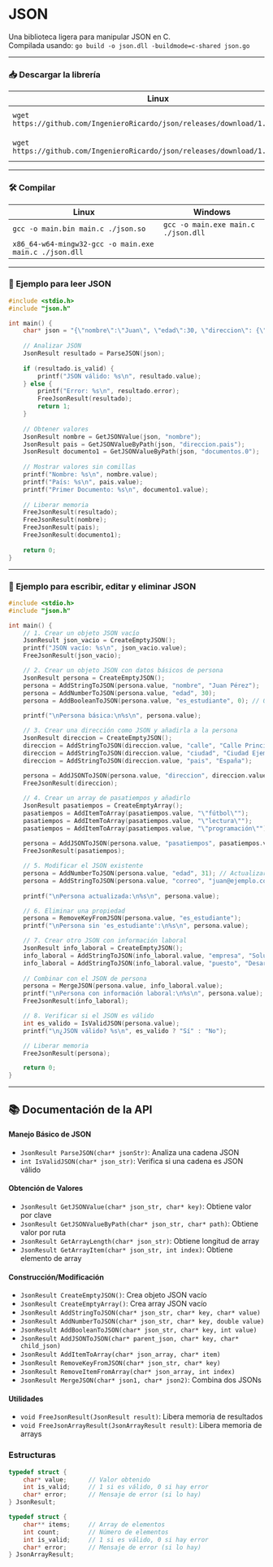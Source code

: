 # JSON
Una biblioteca ligera para manipular JSON en C.  
Compilada usando: `go build -o json.dll -buildmode=c-shared json.go`

---

### 📥 Descargar la librería

| Linux | Windows |
| --- | --- |
| `wget https://github.com/IngenieroRicardo/json/releases/download/1.0/json.so` | `Invoke-WebRequest https://github.com/IngenieroRicardo/json/releases/download/1.0/json.dll -OutFile ./json.dll` |
| `wget https://github.com/IngenieroRicardo/json/releases/download/1.0/json.h` | `Invoke-WebRequest https://github.com/IngenieroRicardo/json/releases/download/1.0/json.h -OutFile ./json.h` |

---

### 🛠️ Compilar

| Linux | Windows |
| --- | --- |
| `gcc -o main.bin main.c ./json.so` | `gcc -o main.exe main.c ./json.dll` |
| `x86_64-w64-mingw32-gcc -o main.exe main.c ./json.dll` |  |

---

### 🧪 Ejemplo para leer JSON

```C
#include <stdio.h>
#include "json.h"

int main() {
    char* json = "{\"nombre\":\"Juan\", \"edad\":30, \"direccion\": {\"pais\":\"Villa Lactea\",\"departamento\":\"Tierra\"}, \"documentos\": [\"B00000001\",\"00000000-1\"], \"foto\":\"iVBORw0KGgoAAAANSUhEUgAAAAgAAAAICAIAAABLbSncAAAAAXNSR0IArs4c6QAAAARnQU1BAACxjwv8YQUAAAAJcEhZcwAADsMAAA7DAcdvqGQAAAArSURBVBhXY/iPA0AlGBgwGFAKlwQmAKrAIgcVRZODCsI5cAAVgVDo4P9/AHe4m2U/OJCWAAAAAElFTkSuQmCC\" }";
    
    // Analizar JSON
    JsonResult resultado = ParseJSON(json);
    
    if (resultado.is_valid) {
        printf("JSON válido: %s\n", resultado.value);
    } else {
        printf("Error: %s\n", resultado.error);
        FreeJsonResult(resultado);
        return 1;
    }
    
    // Obtener valores
    JsonResult nombre = GetJSONValue(json, "nombre");
    JsonResult pais = GetJSONValueByPath(json, "direccion.pais");
    JsonResult documento1 = GetJSONValueByPath(json, "documentos.0");
    
    // Mostrar valores sin comillas
    printf("Nombre: %s\n", nombre.value);
    printf("País: %s\n", pais.value);
    printf("Primer Documento: %s\n", documento1.value);
    
    // Liberar memoria
    FreeJsonResult(resultado);
    FreeJsonResult(nombre);
    FreeJsonResult(pais);
    FreeJsonResult(documento1);
    
    return 0;
}
```

---

### 🧪 Ejemplo para escribir, editar y eliminar JSON

```C
#include <stdio.h>
#include "json.h"

int main() {
    // 1. Crear un objeto JSON vacío
    JsonResult json_vacio = CreateEmptyJSON();
    printf("JSON vacío: %s\n", json_vacio.value);
    FreeJsonResult(json_vacio);

    // 2. Crear un objeto JSON con datos básicos de persona
    JsonResult persona = CreateEmptyJSON();
    persona = AddStringToJSON(persona.value, "nombre", "Juan Pérez");
    persona = AddNumberToJSON(persona.value, "edad", 30);
    persona = AddBooleanToJSON(persona.value, "es_estudiante", 0); // 0 = falso
    
    printf("\nPersona básica:\n%s\n", persona.value);

    // 3. Crear una dirección como JSON y añadirla a la persona
    JsonResult direccion = CreateEmptyJSON();
    direccion = AddStringToJSON(direccion.value, "calle", "Calle Principal 123");
    direccion = AddStringToJSON(direccion.value, "ciudad", "Ciudad Ejemplo");
    direccion = AddStringToJSON(direccion.value, "pais", "España");
    
    persona = AddJSONToJSON(persona.value, "direccion", direccion.value);
    FreeJsonResult(direccion);

    // 4. Crear un array de pasatiempos y añadirlo
    JsonResult pasatiempos = CreateEmptyArray();
    pasatiempos = AddItemToArray(pasatiempos.value, "\"fútbol\"");
    pasatiempos = AddItemToArray(pasatiempos.value, "\"lectura\"");
    pasatiempos = AddItemToArray(pasatiempos.value, "\"programación\"");
    
    persona = AddJSONToJSON(persona.value, "pasatiempos", pasatiempos.value);
    FreeJsonResult(pasatiempos);

    // 5. Modificar el JSON existente
    persona = AddNumberToJSON(persona.value, "edad", 31); // Actualizar edad
    persona = AddStringToJSON(persona.value, "correo", "juan@ejemplo.com");
    
    printf("\nPersona actualizada:\n%s\n", persona.value);

    // 6. Eliminar una propiedad
    persona = RemoveKeyFromJSON(persona.value, "es_estudiante");
    printf("\nPersona sin 'es_estudiante':\n%s\n", persona.value);

    // 7. Crear otro JSON con información laboral
    JsonResult info_laboral = CreateEmptyJSON();
    info_laboral = AddStringToJSON(info_laboral.value, "empresa", "Soluciones Tecnológicas");
    info_laboral = AddStringToJSON(info_laboral.value, "puesto", "Desarrollador");
    
    // Combinar con el JSON de persona
    persona = MergeJSON(persona.value, info_laboral.value);
    printf("\nPersona con información laboral:\n%s\n", persona.value);
    FreeJsonResult(info_laboral);

    // 8. Verificar si el JSON es válido
    int es_valido = IsValidJSON(persona.value);
    printf("\n¿JSON válido? %s\n", es_valido ? "Sí" : "No");

    // Liberar memoria
    FreeJsonResult(persona);

    return 0;
}
```

---


## 📚 Documentación de la API

#### Manejo Básico de JSON
- `JsonResult ParseJSON(char* jsonStr)`: Analiza una cadena JSON
- `int IsValidJSON(char* json_str)`: Verifica si una cadena es JSON válido

#### Obtención de Valores
- `JsonResult GetJSONValue(char* json_str, char* key)`: Obtiene valor por clave
- `JsonResult GetJSONValueByPath(char* json_str, char* path)`: Obtiene valor por ruta
- `JsonResult GetArrayLength(char* json_str)`: Obtiene longitud de array
- `JsonResult GetArrayItem(char* json_str, int index)`: Obtiene elemento de array

#### Construcción/Modificación
- `JsonResult CreateEmptyJSON()`: Crea objeto JSON vacío
- `JsonResult CreateEmptyArray()`: Crea array JSON vacío
- `JsonResult AddStringToJSON(char* json_str, char* key, char* value)`
- `JsonResult AddNumberToJSON(char* json_str, char* key, double value)`
- `JsonResult AddBooleanToJSON(char* json_str, char* key, int value)`
- `JsonResult AddJSONToJSON(char* parent_json, char* key, char* child_json)`
- `JsonResult AddItemToArray(char* json_array, char* item)`
- `JsonResult RemoveKeyFromJSON(char* json_str, char* key)`
- `JsonResult RemoveItemFromArray(char* json_array, int index)`
- `JsonResult MergeJSON(char* json1, char* json2)`: Combina dos JSONs

#### Utilidades
- `void FreeJsonResult(JsonResult result)`: Libera memoria de resultados
- `void FreeJsonArrayResult(JsonArrayResult result)`: Libera memoria de arrays

### Estructuras
```c
typedef struct {
    char* value;      // Valor obtenido
    int is_valid;     // 1 si es válido, 0 si hay error
    char* error;      // Mensaje de error (si lo hay)
} JsonResult;

typedef struct {
    char** items;     // Array de elementos
    int count;        // Número de elementos
    int is_valid;     // 1 si es válido, 0 si hay error
    char* error;      // Mensaje de error (si lo hay)
} JsonArrayResult;
```
